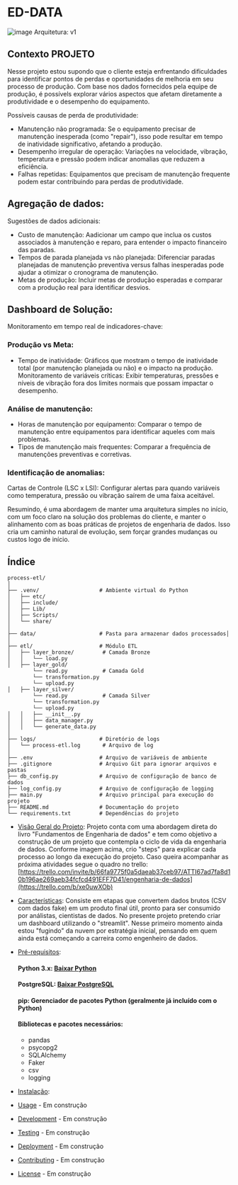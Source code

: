 # ED-DATA

![image](https://github.com/user-attachments/assets/53bdf703-e32f-4242-a772-4ff5c4a3b7cc)
Arquitetura: v1

## Contexto PROJETO

Nesse projeto estou supondo que o cliente esteja enfrentando dificuldades para identificar pontos de perdas e oportunidades de melhoria em seu processo de produção. 
Com base nos dados fornecidos pela equipe de produção, é possívels explorar vários aspectos que afetam diretamente a produtividade e o desempenho do equipamento.

Possíveis causas de perda de produtividade:
- Manutenção não programada: Se o equipamento precisar de manutenção inesperada (como "repair"), isso pode resultar em tempo de inatividade significativo, afetando a produção.
- Desempenho irregular de operação: Variações na velocidade, vibração, temperatura e pressão podem indicar anomalias que reduzem a eficiência.
- Falhas repetidas: Equipamentos que precisam de manutenção frequente podem estar contribuindo para perdas de produtividade.

## Agregação de dados:
Sugestões de dados adicionais:
- Custo de manutenção: Aadicionar um campo que inclua os custos associados à manutenção e reparo, para entender o impacto financeiro das paradas.
- Tempos de parada planejada vs não planejada: Diferenciar paradas planejadas de manutenção preventiva versus falhas inesperadas pode ajudar a otimizar o cronograma de manutenção.
- Metas de produção: Incluir metas de produção esperadas e comparar com a produção real para identificar desvios.

## Dashboard de Solução:
Monitoramento em tempo real de indicadores-chave:

### Produção vs Meta:
- Tempo de inatividade: Gráficos que mostram o tempo de inatividade total (por manutenção planejada ou não) e o impacto na produção.
Monitoramento de variáveis críticas: Exibir temperaturas, pressões e níveis de vibração fora dos limites normais que possam impactar o desempenho.

### Análise de manutenção:
- Horas de manutenção por equipamento: Comparar o tempo de manutenção entre equipamentos para identificar aqueles com mais problemas.
- Tipos de manutenção mais frequentes: Comparar a frequência de manutenções preventivas e corretivas.

### Identificação de anomalias:
Cartas de Controle (LSC x LSI): Configurar alertas para quando variáveis como temperatura, pressão ou vibração saírem de uma faixa aceitável.

Resumindo, é uma abordagem de manter uma arquitetura simples no início, com um foco claro na solução dos problemas do cliente, e manter o alinhamento com as boas práticas de projetos de engenharia de dados.
Isso cria um caminho natural de evolução, sem forçar grandes mudanças ou custos logo de início.

## Índice
```
process-etl/
│
├── .venv/                   # Ambiente virtual do Python
│   ├── etc/
│   ├── include/
│   ├── Lib/
│   ├── Scripts/
│   └── share/
│
├── data/                    # Pasta para armazenar dados processados│          
│
├── etl/                     # Módulo ETL
│   ├── layer_bronze/         # Camada Bronze
│   │   └── load.py
│   ├── layer_gold/
        └── read.py           # Camada Gold
        └── transformation.py
        └── upload.py
│   ├── layer_silver/
        └── read.py           # Camada Silver
        └── transformation.py
        └── upload.py
│   │   ├── __init__.py
│   │   ├── data_manager.py
│   │   └── generate_data.py
│
├── logs/                    # Diretório de logs
│   └── process-etl.log       # Arquivo de log
│
├── .env                     # Arquivo de variáveis de ambiente
├── .gitignore               # Arquivo Git para ignorar arquivos e pastas
├── db_config.py             # Arquivo de configuração de banco de dados
├── log_config.py            # Arquivo de configuração de logging
├── main.py                  # Arquivo principal para execução do projeto
├── README.md                # Documentação do projeto
└── requirements.txt         # Dependências do projeto
```


- [Visão Geral do Projeto](#project-overview): Projeto conta com uma abordagem direta do livro "Fundamentos de Engenharia de dados" e tem como objetivo a construção de um projeto que contempla o ciclo de vida da engenharia de dados.
    Conforme imagem acima, crio "steps" para explicar cada processo ao longo da execução do projeto. Caso queira acompanhar as próxima atividades segue o quadro no trello: [https://trello.com/invite/b/66fa9775f0a5daeab37ceb97/ATTI67ad7fa8d10b196ae269aeb34fcfcd491EFF7D41/engenharia-de-dados](https://trello.com/b/xe0uwXOb)
  
- [Características](#features): Consiste em etapas que convertem dados brutos (CSV com dados fake) em um produto final útil, pronto para ser consumido por análistas, cientistas de dados. No presente projeto pretendo criar um dashboard utilizando o "streamlit". Nesse primeiro momento ainda estou "fugindo" da nuvem por estratégia inicial, pensando em quem ainda está começando a carreira como engenheiro de dados.
  
- [Pré-requisitos](#Prerequisites):
  #### Python 3.x: [Baixar Python](https://www.python.org/downloads/)
  #### PostgreSQL: [Baixar PostgreSQL](https://www.postgresql.org/download/)
  #### pip: Gerenciador de pacotes Python (geralmente já incluído com o Python)

  #### Bibliotecas e pacotes necessários:
  - pandas
  - psycopg2
  - SQLAlchemy
  - Faker
  - csv
  - logging
  
- [Instalação](#installation):  
- [Usage](#usage) - Em construção
- [Development](#development) - Em construção
- [Testing](#testing) - Em construção
- [Deployment](#deployment) - Em construção
- [Contributing](#contributing) - Em construção
- [License](#license) - Em construção
